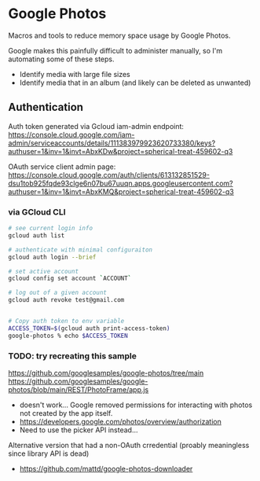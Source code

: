# Google Photos
Macros and tools to reduce memory space usage by Google Photos.

Google makes this painfully difficult to administer manually, so I'm automating some of these steps.
- Identify media with large file sizes
- Identify media that in an album (and likely can be deleted as unwanted)

## Authentication

Auth token generated via Gcloud iam-admin endpoint:
https://console.cloud.google.com/iam-admin/serviceaccounts/details/111383979923620733380/keys?authuser=1&inv=1&invt=AbxKDw&project=spherical-treat-459602-q3

OAuth service client admin page:
https://console.cloud.google.com/auth/clients/613132851529-dsu1tob925fqde93clge6n07bu67uuqn.apps.googleusercontent.com?authuser=1&inv=1&invt=AbxKMQ&project=spherical-treat-459602-q3

### via GCloud CLI

```bash
# see current login info
gcloud auth list

# authenticate with minimal configuraiton
gcloud auth login --brief

# set active account
gcloud config set account `ACCOUNT`

# log out of a given account
gcloud auth revoke test@gmail.com
```

```bash

# Copy auth token to env variable
ACCESS_TOKEN=$(gcloud auth print-access-token)
google-photos % echo $ACCESS_TOKEN

```
### TODO: try recreating this sample

https://github.com/googlesamples/google-photos/tree/main
https://github.com/googlesamples/google-photos/blob/main/REST/PhotoFrame/app.js
- doesn't work... Google removed permissions for interacting with photos not created by the app itself.
- https://developers.google.com/photos/overview/authorization
- Need to use the picker API instead...


Alternative version that had a non-OAuth crredential (proably meaningless since library API is dead)
- https://github.com/mattd/google-photos-downloader
